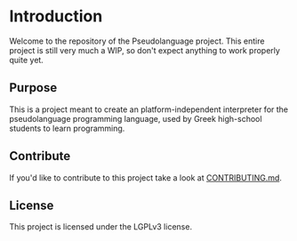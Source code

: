 # Introduction

Welcome to the repository of the Pseudolanguage project. This entire project is still very much a WIP, so don't expect anything to work properly quite yet.

## Purpose

This is a project meant to create an platform-independent interpreter for the pseudolanguage programming language, used by Greek high-school students to learn programming.

## Contribute

If you'd like to contribute to this project take a look at [CONTRIBUTING.md](CONTRIBUTING.md).

## License

This project is licensed under the LGPLv3 license.
